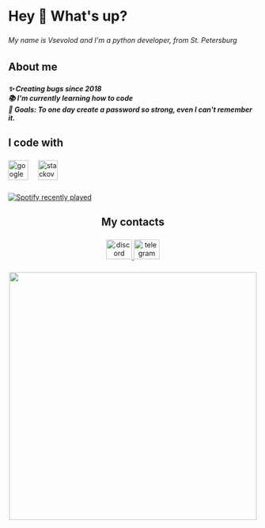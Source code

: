 <h1 align="left">Hey 👋 What's up?</h1>

###

<h6 align="left">My name is Vsevolod and I'm a python developer, from St. Petersburg</h6>

###

<h2 align="left">About me</h2>

###

<h5 align="left">✨ Creating bugs since 2018<br>📚 I'm currently learning how to code<br>🎯 Goals: To one day create a password so strong, even I can't remember it.</h5>

###

<h2 align="left">I code with</h2>

###

<div align="left">
  <img src="https://cdn.jsdelivr.net/gh/devicons/devicon/icons/google/google-original.svg" height="40" alt="google logo"  />
  <img width="12" />
  <img src="https://cdn.simpleicons.org/stackoverflow/F58025" height="40" alt="stackoverflow logo"  />
</div>

###

<div align="left">
  <a href="https://open.spotify.com/user/c7tbesw1ozlpqlbsfaz2hhi7o">
    <img src="https://spotify-recently-played-readme.vercel.app/api?user=c7tbesw1ozlpqlbsfaz2hhi7o&count=5&unique=true" alt="Spotify recently played"  />
  </a>
</div>

###

<h2 align="center">My contacts</h2>

###

<div align="center">
  <a href="gjaylg" target="_blank">
    <img src="https://raw.githubusercontent.com/maurodesouza/profile-readme-generator/master/src/assets/icons/social/discord/default.svg" width="52" height="40" alt="discord logo"  />
  </a>
  <a href="https://t.me/GJayLG" target="_blank">
    <img src="https://raw.githubusercontent.com/maurodesouza/profile-readme-generator/master/src/assets/icons/social/telegram/default.svg" width="52" height="40" alt="telegram logo"  />
  </a>
</div>

###

<div align="center">
  <img height="500" src="https://i.pinimg.com/564x/92/c3/3e/92c33e0abe0d249b19b683f6ba8f41e9.jpg"  />
</div>

###
